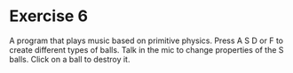 # Exercise 6

A program that plays music based on primitive physics.
Press A S D or F to create different types of balls.
Talk in the mic to change  properties of the S balls.
Click on a ball to destroy it.
